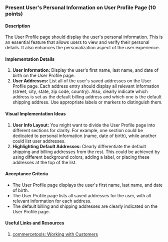 ### Present User's Personal Information on User Profile Page (10 points)

#### Description
The User Profile page should display the user's personal information. This is an essential feature that allows users to view and verify their personal details. It also enhances the personalization aspect of the user experience.

#### Implementation Details
1. **User Information:** Display the user's first name, last name, and date of birth on the User Profile page.
2. **User Addresses:** List all of the user's saved addresses on the User Profile page. Each address entry should display all relevant information (street, city, state, zip code, country). Also, clearly indicate which address is set as the default billing address and which one is the default shipping address. Use appropriate labels or markers to distinguish them.

#### Visual Implementation Ideas
1. **User Info Layout:** You might want to divide the User Profile page into different sections for clarity. For example, one section could be dedicated to personal information (name, date of birth), while another could list user addresses.
2. **Highlighting Default Addresses:** Clearly differentiate the default shipping and billing addresses from the rest. This could be achieved by using different background colors, adding a label, or placing these addresses at the top of the list.

#### Acceptance Criteria
- The User Profile page displays the user's first name, last name, and date of birth.
- The User Profile page lists all saved addresses for the user, with all relevant information for each address.
- The default billing and shipping addresses are clearly indicated on the User Profile page.

#### Useful Links and Resources
1. [commercetools: Working with Customers](https://docs.commercetools.com/api/projects/customers)
